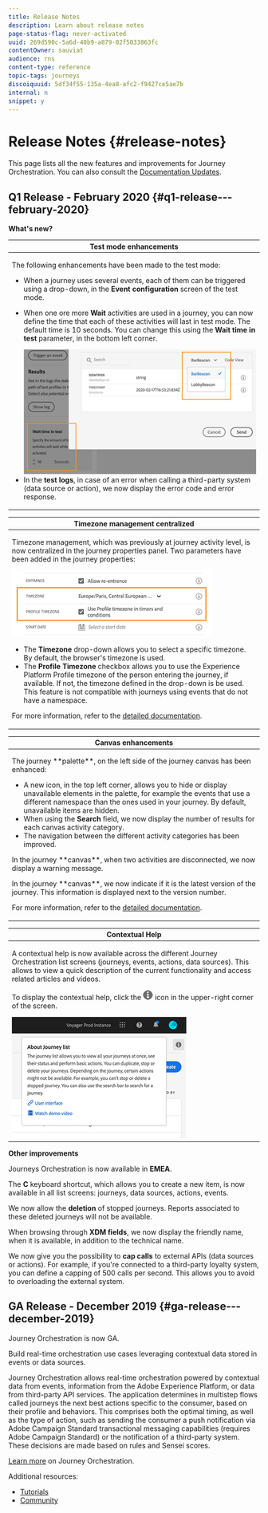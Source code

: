 ```yaml
---
title: Release Notes
description: Learn about release notes
page-status-flag: never-activated
uuid: 269d590c-5a6d-40b9-a879-02f5033863fc
contentOwner: sauviat
audience: rns
content-type: reference
topic-tags: journeys
discoiquuid: 5df34f55-135a-4ea8-afc2-f9427ce5ae7b
internal: n
snippet: y
---
```


# Release Notes {#release-notes}

This page lists all the new features and improvements for Journey Orchestration.
You can also consult the [Documentation Updates](../release-notes/documentation-updates.md).

## Q1 Release - February 2020 {#q1-release---february-2020}

**What's new?**

<table>
<thead>
<tr>
<th><strong>Test mode enhancements</strong><br/></th>
</tr>
</thead>
<tbody>
<tr>
<td>
<p>The following enhancements have been made to the test mode:</p>
<ul>
<li>When a journey uses several events, each of them can be triggered using a drop-down, in the <strong>Event configuration</strong> screen of the test mode.</li>
<li><p>When one ore more <strong>Wait</strong> activities are used in a journey, you can now define the time that each of these activities will last in test mode. The default time is 10 seconds. You can change this using the <strong>Wait time in test</strong> parameter, in the bottom left corner. </p><img src="../assets/rn-test.png"/>
</li>
<li>In the <strong>test logs</strong>, in case of an error when calling a third-party system (data source or action), we now display the error code and error response.
</li>
</ul>
</td>
</tr>
</tbody>
</table>

<table>
<thead>
<tr>
<th><strong>Timezone management centralized</strong><br/></th>
</tr>
</thead>
<tbody>
<tr> 
<td>
<p>Timezone management, which was previously at journey activity level, is now centralized in the journey properties panel. Two parameters have been added in the journey properties:</p>
<img src="../assets/rn-timezone.png"/>
<ul>
<li>The <strong>Timezone</strong> drop-down allows you to select a specific timezone. By default, the browser's timezone is used.</li>
<li>The <strong>Profile Timezone</strong> checkbox allows you to use the Experience Platform Profile timezone of the person entering the journey, if available. If not, the timezone defined in the drop-down is be used. This feature is not compatible with journeys  using events that do not have a namespace.</li>
</ul>
<p>For more information, refer to the <a href="../building-journeys/changing-properties.md">detailed documentation</a>.</p>
</td>
</tr>
</tbody>
</table>

<table>
<thead>
<tr>
<th><strong>Canvas enhancements</strong><br/></th>
</tr>
</thead>
<tbody>
<tr> 
<td>
<p>The journey **palette**, on the left side of the journey canvas has been enhanced:</p>
<ul>
<li>A new icon, in the top left corner, allows you to hide or display unavailable elements in the palette, for example the events that use a different namespace than the ones used in your journey. By default, unavailable items are hidden.</li>
<li>When using the <strong>Search</strong> field, we now display the number of results for each canvas activity category.</li>
<li>The navigation between the different activity categories has been improved.</li>
</ul>
<p>In the journey **canvas**, when two activities are disconnected, we now display a warning message.</p>
<p>In the journey **canvas**, we now indicate if it is the latest version of the journey. This information is displayed next to the version number.</p>
<p>For more information, refer to the <a href="../building-journeys/changing-properties.md">detailed documentation</a>.</p>
</td>
</tr>
</tbody>
</table>

<table>
<thead>
<tr>
<th><strong>Contextual Help</strong><br/></th>
</tr>
</thead>
<tbody>
<tr>
<td>
<p>A contextual help is now available across the different Journey Orchestration list screens (journeys, events, actions, data sources). This allows to view a quick description of the current functionality and access related articles and videos.</p>
<p>To display the contextual help, click the <img src="../assets/icon-context.png"/> icon in the upper-right corner of the screen. </p>
<img src="../assets/rn-context.png"/>
</td>
</tr>
</tbody>
</table>

**Other improvements**

Journeys Orchestration is now available in **EMEA**.

The **C** keyboard shortcut, which allows you to create a new item, is now available in all list screens: journeys, data sources, actions, events.

We now allow the **deletion** of stopped journeys. Reports associated to these deleted journeys will not be available.

When browsing through **XDM fields**, we now display the friendly name, when it is available, in addition to the technical name.

We now give you the possibility to **cap calls** to external APIs (data sources or actions). For example, if you're connected to a third-party loyalty system, you can define a capping of 500 calls per second. This allows you to avoid to overloading the external system.

## GA Release - December 2019 {#ga-release---december-2019}

Journey Orchestration is now GA. 

Build real-time orchestration use cases leveraging contextual data stored in events or data sources.

Journey Orchestration allows real-time orchestration powered by contextual data from events, information from the Adobe Experience Platform, or data from third-party API services. The application determines in multistep flows called journeys the next best actions specific to the consumer, based on their profile and behaviors. This comprises both the optimal timing, as well as the type of action, such as sending the consumer a push notification via Adobe Campaign Standard transactional messaging capabilities (requires Adobe Campaign Standard) or the notification of a third-party system. These decisions are made based on rules and Sensei scores.

[Learn more](../action/working-with-adobe-campaign.md) on Journey Orchestration.

Additional resources:

* [Tutorials](https://docs.adobe.com/content/help/en/platform-learn/tutorials/journey-orchestration/introduction.html)
* [Community](https://www.adobe.com/go/journeyorchestrationcommunity)